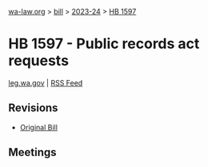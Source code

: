 [wa-law.org](/) > [bill](/bill/) > [2023-24](/bill/2023-24/) > [HB 1597](/bill/2023-24/hb/1597/)

# HB 1597 - Public records act requests
[leg.wa.gov](https://app.leg.wa.gov/billsummary?BillNumber=1597&Year=2023&Initiative=false) | [RSS Feed](./rss.xml)

## Revisions
* [Original Bill](1/)

## Meetings